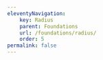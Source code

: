 ```yaml
---
eleventyNavigation:
    key: Radius
    parent: Foundations
    url: /foundations/radius/
    order: 5
permalink: false
---
```

